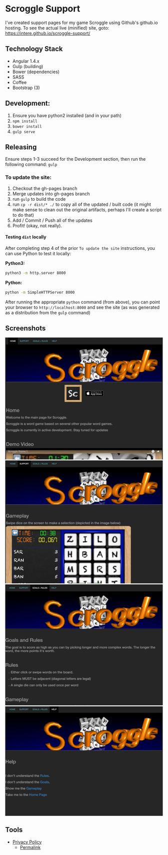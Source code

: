 # Scroggle Support

I've created support pages for my game Scroggle using Github's github.io hosting.  To see the actual live (minified) site, goto: https://intere.github.io/scroggle-support/

## Technology Stack
* Angular 1.4.x
* Gulp (building)
* Bower (dependencies)
* SASS
* Coffee
* Bootstrap (3)

## Development:
1. Ensure you have python2 installed (and in your path)
2. `npm install`
3. `bower install`
4. `gulp serve`

## Releasing
Ensure steps 1-3 succeed for the Development section, then run the following command: `gulp`

### To update the site:
1. Checkout the gh-pages branch
2. Merge updates into gh-pages branch
3. run ``gulp`` to build the code
4. run ``cp -r dist/* ./`` to copy all of the updated / built code (it might make sense to clean out the original artifacts, perhaps I'll create a script to do that)
5. Add / Commit / Push all of the updates
6. Profit! (okay, not really).

#### Testing `dist` locally
After completing step 4 of the prior `To update the site` instructions, you can use Python to test it locally:

**Python3:**
```bash
python3 -m http.server 8000
```

**Python:**
```bash
python -m SimpleHTTPServer 8000
```

After running the appropriate `python` command (from above), you can point your browser to `http://localhost:8000` and see the site (as was generated as a distribution from the `gulp` command)

## Screenshots

![Screenshot 1](https://raw.githubusercontent.com/intere/scroggle-support/master/screenshots/Screenshot1.png)
![Screenshot 2](https://raw.githubusercontent.com/intere/scroggle-support/master/screenshots/Screenshot2.png)
![Screenshot 3](https://raw.githubusercontent.com/intere/scroggle-support/master/screenshots/Screenshot3.png)
![Screenshot 4](https://raw.githubusercontent.com/intere/scroggle-support/master/screenshots/Screenshot4.png)

## Tools
- [Privacy Policy](https://termsfeed.com/download/free?agreement_type=PP&token=f445198c880432634bf5402515e0dae1)
    - [Permalink](https://termsfeed.com/privacy-policy/f445198c880432634bf5402515e0dae1)
